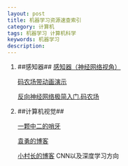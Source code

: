 ```yaml
---
layout: post
title: 机器学习资源速查索引
category: 计算机
tags: 机器学习 计算机科学
keywords: 机器学习
description: 
---
```


1. ##感知器##
   [感知器（神经网络视角）](http://shaoxiongjiang.com/2013/03/%E6%9C%BA%E5%99%A8%E5%AD%A6%E4%B9%A0%E5%85%A5%E9%97%A8-%E6%84%9F%E7%9F%A5%E5%99%A8-perceptron/)

    [码农场带动画演示](http://www.hankcs.com/ml/the-perceptron.html)

   [反向神经网络极简入门.码农场](http://www.hankcs.com/ml/back-propagation-neural-network.html)


2. ##计算机视觉##

    [一颗中二的哨牙](http://bucktoothsir.github.io/)

    [袁勇的博客](yongyuan.name)

    [小村长的博客](blog.csdn.net/lu597203933)  CNN以及深度学习方向

